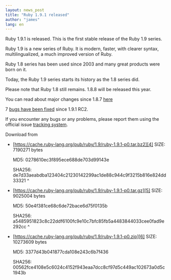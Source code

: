 ```yaml
---
layout: news_post
title: "Ruby 1.9.1 released"
author: "james"
lang: en
---
```


Ruby 1.9.1 is released. This is the first stable release of the Ruby 1.9
series.

Ruby 1.9 is a new series of Ruby. It is modern, faster, with clearer
syntax, multilingualized, a much improved version of Ruby.

Ruby 1.8 series has been used since 2003 and many great products were
born on it.

Today, the Ruby 1.9 series starts its history as the 1.8 series did.

Please note that Ruby 1.8 still remains. 1.8.8 will be released this
year.

You can read about major changes since 1.8.7 [here][1]

7 [bugs have been fixed][2] since 1.9.1 RC2.

If you encounter any bugs or any problems, please report them using the
official issue [tracking system][3].

Download from

* [https://cache.ruby-lang.org/pub/ruby/1.9/ruby-1.9.1-p0.tar.bz2][4]
  SIZE: 7190271 bytes

  MD5: 0278610ec3f895ece688de703d99143e

  SHA256:
  de7d33aeabdba123404c21230142299ac1de88c944c9f3215b816e824dd33321
^

* [https://cache.ruby-lang.org/pub/ruby/1.9/ruby-1.9.1-p0.tar.gz][5]
  SIZE: 9025004 bytes

  MD5: 50e4f381ce68c6de72bace6d75f0135b

  SHA256:
  a5485951823c8c22ddf6100fc9e10c7bfc85fb5a4483844033cee0fad9e292cc
^

* [https://cache.ruby-lang.org/pub/ruby/1.9/ruby-1.9.1-p0.zip][6]
  SIZE: 10273609 bytes

  MD5: 3377d43b041877cda108e243c6b7f436

  SHA256:
  00562fce4108e5c6024c4152f943eaa7dcc8cf97d5c449ac102673a0d5c1943b



[1]: http://svn.ruby-lang.org/repos/ruby/tags/v1_9_1_0/NEWS
[2]: https://bugs.ruby-lang.org/projects/ruby-19/issues?query_id=11
[3]: https://bugs.ruby-lang.org
[4]: https://cache.ruby-lang.org/pub/ruby/1.9/ruby-1.9.1-p0.tar.bz2
[5]: https://cache.ruby-lang.org/pub/ruby/1.9/ruby-1.9.1-p0.tar.gz
[6]: https://cache.ruby-lang.org/pub/ruby/1.9/ruby-1.9.1-p0.zip
